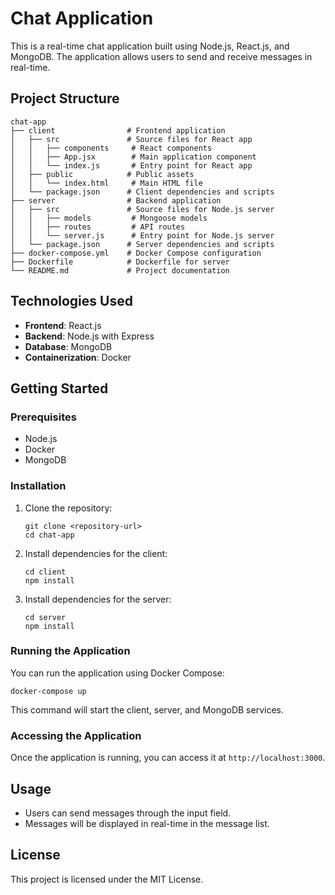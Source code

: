 # Chat Application

This is a real-time chat application built using Node.js, React.js, and MongoDB. The application allows users to send and receive messages in real-time.

## Project Structure

```
chat-app
├── client                # Frontend application
│   ├── src               # Source files for React app
│   │   ├── components     # React components
│   │   ├── App.jsx        # Main application component
│   │   └── index.js       # Entry point for React app
│   ├── public            # Public assets
│   │   └── index.html     # Main HTML file
│   └── package.json      # Client dependencies and scripts
├── server                # Backend application
│   ├── src               # Source files for Node.js server
│   │   ├── models         # Mongoose models
│   │   ├── routes         # API routes
│   │   └── server.js      # Entry point for Node.js server
│   └── package.json      # Server dependencies and scripts
├── docker-compose.yml    # Docker Compose configuration
├── Dockerfile            # Dockerfile for server
└── README.md             # Project documentation
```

## Technologies Used

- **Frontend**: React.js
- **Backend**: Node.js with Express
- **Database**: MongoDB
- **Containerization**: Docker

## Getting Started

### Prerequisites

- Node.js
- Docker
- MongoDB

### Installation

1. Clone the repository:
   ```
   git clone <repository-url>
   cd chat-app
   ```

2. Install dependencies for the client:
   ```
   cd client
   npm install
   ```

3. Install dependencies for the server:
   ```
   cd server
   npm install
   ```

### Running the Application

You can run the application using Docker Compose:

```
docker-compose up
```

This command will start the client, server, and MongoDB services.

### Accessing the Application

Once the application is running, you can access it at `http://localhost:3000`.

## Usage

- Users can send messages through the input field.
- Messages will be displayed in real-time in the message list.

## License

This project is licensed under the MIT License.